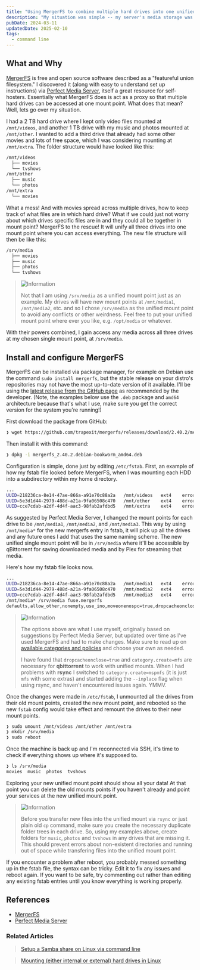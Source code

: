 ```yaml
---
title: "Using MergerFS to combine multiple hard drives into one unified media storage"
description: "My situation was simple -- my server's media storage was filling up and I wanted to add more drives, but without having to keep track of which drive specific files were for Plex. How to pool multiple hard drives together when they're all different brands, models and capacities? Enter mergerfs, an open source union filesystem that essentially merges multiple drives into one mount point."
pubDate: 2024-03-11
updatedDate: 2025-02-10
tags:
  - command line
---
```


## What and Why

<a href="https://github.com/trapexit/mergerfs" target="_blank" data-umami-event="mergerfs-post-to-mergerfs-site">MergerFS</a> is free and open source software described as a "featureful union filesystem." I discovered it (along with easy to understand set up instructions) via <a href="https://perfectmediaserver.com/02-tech-stack/mergerfs" target="_blank" data-umami-event="mergerfs-post-perfectmediaserver">Perfect Media Server</a>, itself a great resource for self-hosters. Essentially what MergerFS does is act as a proxy so that multiple hard drives can be accessed at one mount point. What does that mean? Well, lets go over my situation.

I had a 2 TB hard drive where I kept only video files mounted at `/mnt/videos`, and another 1 TB drive with my music and photos mounted at `/mnt/other`. I wanted to add a third drive that already had some other movies and lots of free space, which I was considering mounting at `/mnt/extra`. The folder structure would have looked like this:

```bash
/mnt/videos
  ├── movies
  └── tvshows
/mnt/other
  ├── music
  └── photos
/mnt/extra
  └── movies
```

What a mess! And with movies spread across multiple drives, how to keep track of what files are in which hard drive? What if we could just not worry about which drives specific files are in and they could all be together in mount point? MergerFS to the rescue! It will unify all three drives into one mount point where you can access everything. The new file structure will then be like this:

```bash
/srv/media
  ├── movies
  ├── music
  ├── photos
  └── tvshows
```

> <img src="/assets/info.svg" class="info" loading="lazy" decoding="async" alt="Information">
>
> Not that I am using `/srv/media` as a unified mount point just as an example. My drives will have new mount points at `/mnt/media1`, `/mnt/media2`, etc. and so I chose `/srv/media` as the unified mount point to avoid any conflicts or other weirdness. Feel free to put your unified mount point where ever you like, e.g. `/opt/media` or whatever.

With their powers combined, I gain access any media across all three drives at my chosen single mount point, at `/srv/media`.

## Install and configure MergerFS

MergerFS can be installed via package manager, for example on Debian use the command `sudo install mergerfs`, but the stable release on your distro's repositories may not have the most up-to-date version of it available. I'll be using the <a href="https://github.com/trapexit/mergerfs/releases/latest" target="_blank" data-umami-event="mergerfs-post-github-release">latest release from the GitHub page</a> as recommended by the developer. (Note, the examples below use the `.deb` package and `amd64` architecture because that's what I use, make sure you get the correct version for the system you're running!)

First download the package from GitHub:

```bash
❯ wget https://github.com/trapexit/mergerfs/releases/download/2.40.2/mergerfs_2.40.2.debian-bookworm_amd64.deb
```

Then install it with this command:

```bash
❯ dpkg -i mergerfs_2.40.2.debian-bookworm_amd64.deb
```

Configuration is simple, done just by editing `/etc/fstab`. First, an example of how my fstab file looked before MergerFS, when I was mounting each HDD into a subdirectory within my home directory.

```bash
...
UUID=218236ca-8e14-47ae-866a-a91e70c88a2a   /mnt/videos   ext4    errors=remount-ro   0   0
UUID=5e3d1d44-2979-488d-a21a-9fa06508c470   /mnt/other    ext4    errors=remount-ro   0   0
UUID=cce7cdab-a2df-4d4f-aac3-98fab2afdbd5   /mnt/extra    ext4    errors=remount-ro   0   0
```

As suggested by Perfect Media Server, I changed the mount points for each drive to be `/mnt/media1`, `/mnt/media2`, and `/mnt/media3`. This way by using `/mnt/media*` for the new mergerfs entry in fstab, it will pick up all the drives and any future ones I add that uses the same naming scheme. The new unified single mount point will be in `/srv/media` where it'll be accessible by qBittorrent for saving downloaded media and by Plex for streaming that media.

Here's how my fstab file looks now.

```bash
...
UUID=218236ca-8e14-47ae-866a-a91e70c88a2a   /mnt/media1   ext4    errors=remount-ro   0   0
UUID=5e3d1d44-2979-488d-a21a-9fa06508c470   /mnt/media2   ext4    errors=remount-ro   0   0
UUID=cce7cdab-a2df-4d4f-aac3-98fab2afdbd5   /mnt/media3   ext4    errors=remount-ro   0   0
/mnt/media* /srv/media fuse.mergerfs
defaults,allow_other,nonempty,use_ino,moveonenospc=true,dropcacheonclose=true,category.create=mspmfs,fsname=mergerfs 0 0
```

> <img src="/assets/info.svg" class="info" loading="lazy" decoding="async" alt="Information">
>
> The options above are what I use myself, originally based on suggestions by Perfect Media Server, but updated over time as I've used MergerFS and had to make changes. Make sure to read up on <a href="https://trapexit.github.io/mergerfs/config/functions_categories_and_policies/" target="_blank" data-umami-event="mergerfs-post-docs-categories-policies">available categories and policies</a> and choose your own as needed.
>
> I have found that `dropcacheonclose=true` and `category.create=mfs` are necessary for **qbittorrent** to work with unified mounts. When I had problems with **rsync** I switched to `category.create=mspmfs` (it is just `mfs` with some extras) and started adding the `--inplace` flag when using rsync, and haven't encountered issues again. YMMV.

Once the changes were made in `/etc/fstab`, I unmounted all the drives from their old mount points, created the new mount point, and rebooted so the new `fstab` config would take effect and remount the drives to their new mount points.

```bash
❯ sudo umount /mnt/videos /mnt/other /mnt/extra
❯ mkdir /srv/media
❯ sudo reboot
```

Once the machine is back up and I'm reconnected via SSH, it's time to check if everything shows up where it's supposed to.

```bash
❯ ls /srv/media
movies  music  photos  tvshows
```

Exploring your new unified mount point should show all your data! At that point you can delete the old mounts points if you haven't already and point your services at the new unified mount point.

> <img src="/assets/info.svg" class="info" loading="lazy" decoding="async" alt="Information">
>
> Before you transfer new files into the unified mount via `rsync` or just plain old `cp` command, make sure you create the necessary duplicate folder trees in each drive. So, using my examples above, create folders for `music`, `photos` and `tvshows` in any drives that are missing it. This should prevent errors about non-existent directories and running out of space while transfering files into the unified mount point.

If you encounter a problem after reboot, you probably messed something up in the fstab file, the syntax can be tricky. Edit it to fix any issues and reboot again. If you want to be safe, try commenting out rather than editing any existing fstab entries until you know everything is working properly.

## References

- <a href="https://github.com/trapexit/mergerfs" target="_blank" data-umami-event="mergerfs-post-to-mergerfs-site">MergerFS</a>
- <a href="https://perfectmediaserver.com" target="_blank" data-umami-event="mergerfs-post-perfectmediaserver">Perfect Media Server</a>

### Related Articles

> <a href="/blog/setup-a-samba-share-on-linux-via-command-line/" data-umami-event="mergerfs-post-related-setup-smb-share">Setup a Samba share on Linux via command line</a>

> <a href="/blog/mounting-hard-drives-in-linux/" data-umami-event="mergerfs-post-related-mounting-hdds-linux">Mounting (either internal or external) hard drives in Linux</a>